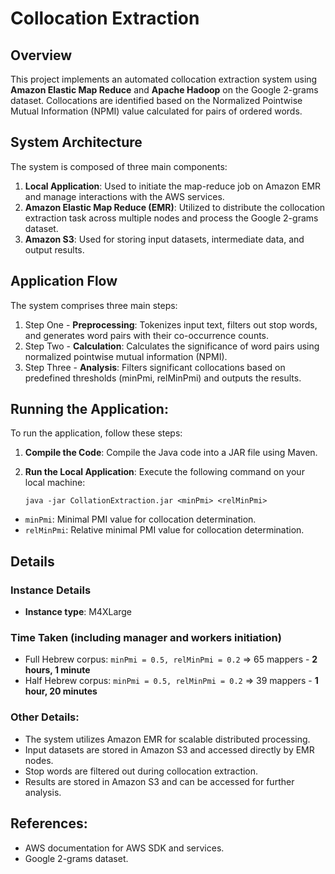 # Collocation Extraction

## Overview
This project implements an automated collocation extraction system using **Amazon Elastic Map Reduce** and **Apache Hadoop** on the Google 2-grams dataset. Collocations are identified based on the Normalized Pointwise Mutual Information (NPMI) value calculated for pairs of ordered words.

## System Architecture
The system is composed of three main components:
1. **Local Application**: Used to initiate the map-reduce job on Amazon EMR and manage interactions with the AWS services.
2. **Amazon Elastic Map Reduce (EMR)**: Utilized to distribute the collocation extraction task across multiple nodes and process the Google 2-grams dataset.
3. **Amazon S3**: Used for storing input datasets, intermediate data, and output results.

## Application Flow
The system comprises three main steps:
1. Step One - **Preprocessing**: Tokenizes input text, filters out stop words, and generates word pairs with their co-occurrence counts.
2. Step Two - **Calculation**: Calculates the significance of word pairs using normalized pointwise mutual information (NPMI).
3. Step Three - **Analysis**: Filters significant collocations based on predefined thresholds (minPmi, relMinPmi) and outputs the results.

## Running the Application:
To run the application, follow these steps:
1. **Compile the Code**: Compile the Java code into a JAR file using Maven.
2. **Run the Local Application**: Execute the following command on your local machine:
   
   ```
   java -jar CollationExtraction.jar <minPmi> <relMinPmi>
   ```
- `minPmi`: Minimal PMI value for collocation determination.
- `relMinPmi`: Relative minimal PMI value for collocation determination.

## Details
### Instance Details
- **Instance type**: M4XLarge

### Time Taken (including manager and workers initiation)
- Full Hebrew corpus: `minPmi = 0.5, relMinPmi = 0.2` => 65 mappers - **2 hours, 1 minute**
- Half Hebrew corpus: `minPmi = 0.5, relMinPmi = 0.2` => 39 mappers - **1 hour, 20 minutes**

### Other Details:
- The system utilizes Amazon EMR for scalable distributed processing.
- Input datasets are stored in Amazon S3 and accessed directly by EMR nodes.
- Stop words are filtered out during collocation extraction.
- Results are stored in Amazon S3 and can be accessed for further analysis.

## References:
- AWS documentation for AWS SDK and services.
- Google 2-grams dataset.
